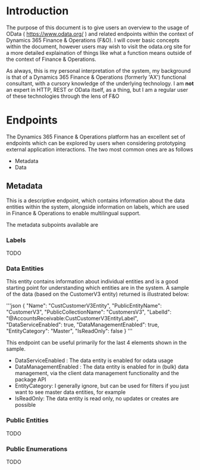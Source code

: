 # Introduction
The purpose of this document is to give users an overview to the usage of OData ( https://www.odata.org/ ) and related endpoints within the context of Dynamics 365 Finance & Operations (F&O). I will cover basic concepts within the document, however users may wish to visit the odata.org site for a more detailed explaination of things like what a function means outside of the context of Finance & Operations.

As always, this is my personal interpretation of the system, my background is that of a Dynamics 365 Finance & Operations (formerly 'AX') functional consultant, with a cursory knowledge of the underlying technology. I am **not** an expert in HTTP, REST or OData itself, as a thing, but I am a regular user of these technologies through the lens of F&O

# Endpoints
The Dynamics 365 Finance & Operations platform has an excellent set of endpoints which can be explored by users when considering prototyping external application interactions. The two most common ones are as follows

- Metadata
- Data

## Metadata
This is a descriptive endpoint, which contains information about the data entities within the system, alongside information on labels, which are used in Finance & Operations to enable multilingual support.

The metadata subpoints available are

### Labels
TODO

### Data Entities
This entity contains information about individual entities and is a good starting point for understanding which entities are in the system.
A sample of the data (based on the CustomerV3 entity) returned is illustrated below:

'''json
                {
                    "Name": "CustCustomerV3Entity",
                    "PublicEntityName": "CustomerV3",
                    "PublicCollectionName": "CustomersV3",
                    "LabelId": "@AccountsReceivable:CustCustomerV3EntityLabel",
                    "DataServiceEnabled": true,
                    "DataManagementEnabled": true,
                    "EntityCategory": "Master",
                    "IsReadOnly": false
                }
'''

This endpoint can be useful primarily for the last 4 elements shown in the sample.

- DataServiceEnabled : The data entity is enabled for odata usage
- DataManagementEnabled : The data entity is enabled for in (bulk) data management, via the client data management functionality and the package API
- EntityCategory: I generally ignore, but can be used for filters if you just want to see master data entities, for example
- IsReadOnly: The data entity is read only, no updates or creates are possible



### Public Entities
TODO

### Public Enumerations
TODO